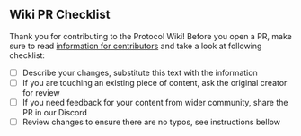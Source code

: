 ## Wiki PR Checklist

Thank you for contributing to the Protocol Wiki! Before you open a PR, make sure to read [information for contributors](https://epf.wiki/#/contributing) and take a look at following checklist:

- [ ] Describe your changes, substitute this text with the information
- [ ] If you are touching an existing piece of content, ask the original creator for review 
- [ ] If you need feedback for your content from wider community, share the PR in our Discord
- [ ] Review changes to ensure there are no typos, see instructions bellow

<!-- 
ℹ️ Checking for typos locally
1. Install [aspell](https://www.gnu.org/software/aspell/) for your platform.
2. Navigate to the project root and run:
```
 for f in **/*.md ; do echo $f ; aspell --lang=en_US --mode=markdown --home-dir=. --personal=wordlist.txt --ignore-case=true list  < $f | sort | uniq -c ; done
```

ℹ️ Fixing typos
1. Fix typos: Open the relevant files and fix any identified typos.
2. Update wordlist: If a flagged word is actually a project-specific term add it to `wordlist.txt` in the project root.
   Each word should be listed on a separate line and must not have any spaces or special characters before or after it.
-->
